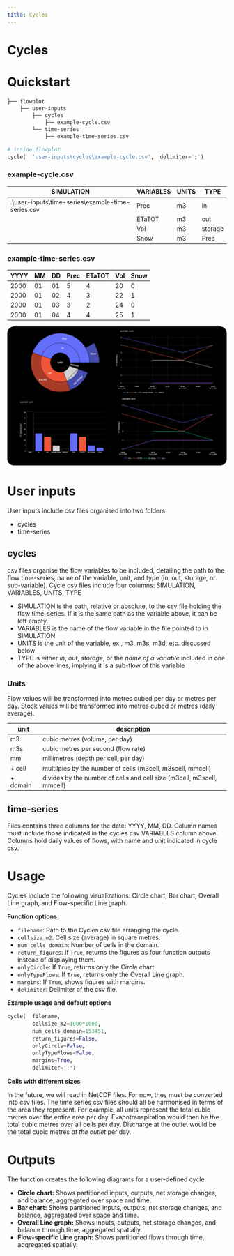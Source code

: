 ```yaml
---
title: Cycles
---
```

# Cycles
# Quickstart
```
├── flowplot
    ├── user-inputs
        ├── cycles
            ├── example-cycle.csv
        └── time-series
            ├── example-time-series.csv
```
```python
# inside flowplot
cycle(  'user-inputs\cycles\example-cycle.csv',  delimiter=';')
```
### example-cycle.csv
| SIMULATION | VARIABLES | UNITS | TYPE |
| --- | --- | --- | --- |
| .\user-inputs\time-series\example-time-series.csv | Prec | m3 | in |
| | ETaTOT | m3 | out |
| | Vol | m3 | storage |
| | Snow | m3 | Prec |

### example-time-series.csv
| YYYY | MM | DD | Prec | ETaTOT | Vol | Snow |
| ---  |--- |--- |---|---| ---|---|
| 2000 | 01 | 01 | 5 | 4 | 20 | 0 |
| 2000 | 01 | 02 | 4 | 3 | 22 | 1 |
| 2000 | 01 | 03 | 3 | 2 | 24 | 0 |
| 2000 | 01 | 04 | 4 | 4 | 25 | 1 |

![example-cycle](./assests/example-cycle.png)

# User inputs
User inputs include csv files organised into two folders:
- cycles
- time-series

## cycles
csv files organise the flow variables to be included, detailing the path to the flow time-series, name of the variable, unit, and type (in, out, storage, or sub-variable).
Cycle csv files include four columns: SIMULATION, VARIABLES, UNITS, TYPE
- SIMULATION is the path, relative or absolute, to the csv file holding the flow time-series. If it is the same path as the variable above, it can be left empty.
- VARIABLES is the name of the flow variable in the file pointed to in SIMULATION
- UNITS is the unit of the variable, ex., m3, m3s, m3d, etc. discussed below
- TYPE is either *in*, *out*, *storage*, or the *name of a variable* included in one of the above lines, implying it is a sub-flow of this variable

### Units 
Flow values will be transformed into metres cubed per day or metres per day.
Stock values will be transformed into metres cubed or metres (daily average). 

| unit    | description                              |
| ------- | ---------------------------------------- |
| m3      | cubic metres (volume, per day)           |
| m3s     | cubic metres per second (flow rate)      |
| mm      | millimetres (depth per cell, per day)    |
| + cell  | multilpies by the number of cells (m3cell, m3scell, mmcell) |
| + domain| divides by the number of cells and cell size (m3cell, m3scell, mmcell) |

## time-series
Files contains three columns for the date: YYYY, MM, DD.
Column names must include those indicated in the cycles csv VARIABLES column above. Columns hold daily values of flows, with name and unit indicated in cycle csv.

# Usage

Cycles include the following visualizations: Circle chart, Bar chart, Overall Line graph, and Flow-specific Line graph.

**Function options:**
- `filename`: Path to the Cycles csv file arranging the cycle.
- `cellsize_m2`: Cell size (average) in square metres.
- `num_cells_domain`: Number of cells in the domain.
- `return_figures`: If `True`, returns the figures as four function outputs instead of displaying them.
- `onlyCircle`: If `True`, returns only the Circle chart.
- `onlyTypeFlows`: If `True`, returns only the Overall Line graph.
- `margins`: If `True`, shows figures with margins.
- `delimiter`: Delimiter of the csv file.

**Example usage and default options**
```python
cycle(  filename, 
        cellsize_m2=1000*1000, 
        num_cells_domain=153451, 
        return_figures=False, 
        onlyCircle=False, 
        onlyTypeFlows=False, 
        margins=True,
        delimiter=';')
```

**Cells with different sizes**

In the future, we will read in NetCDF files. For now, they must be converted into csv files. The time series csv files should all be harmonised in terms of the area they represent. For example, all units represent the total cubic metres over the entire area per day. Evapotranspiration would then be the total cubic metres over all cells per day. Discharge at the outlet would be the total cubic metres *at the outlet* per day. 



# Outputs

The function creates the following diagrams for a user-defined cycle:
- **Circle chart:** Shows partitioned inputs, outputs, net storage changes, and balance, aggregated over space and time.
- **Bar chart:** Shows partitioned inputs, outputs, net storage changes, and balance, aggregated over space and time.
- **Overall Line graph:** Shows inputs, outputs, net storage changes, and balance through time, aggregated spatially.
- **Flow-specific Line graph:** Shows partitioned flows through time, aggregated spatially.